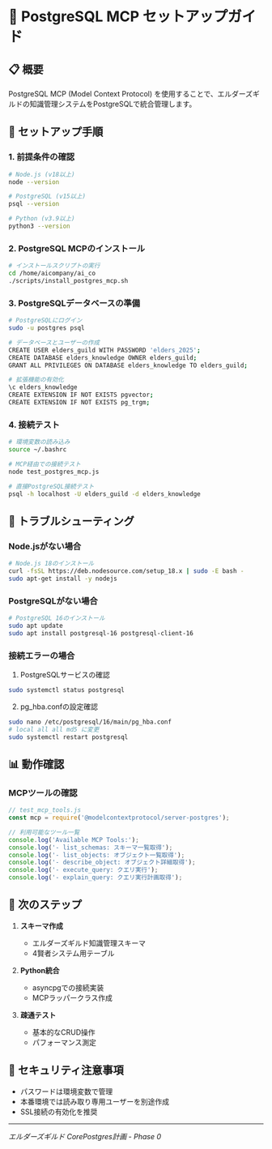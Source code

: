 # 🐘 PostgreSQL MCP セットアップガイド

## 📋 概要
PostgreSQL MCP (Model Context Protocol) を使用することで、エルダーズギルドの知識管理システムをPostgreSQLで統合管理します。

## 🚀 セットアップ手順

### 1. 前提条件の確認
```bash
# Node.js (v18以上)
node --version

# PostgreSQL (v15以上)
psql --version

# Python (v3.9以上)
python3 --version
```

### 2. PostgreSQL MCPのインストール
```bash
# インストールスクリプトの実行
cd /home/aicompany/ai_co
./scripts/install_postgres_mcp.sh
```

### 3. PostgreSQLデータベースの準備
```bash
# PostgreSQLにログイン
sudo -u postgres psql

# データベースとユーザーの作成
CREATE USER elders_guild WITH PASSWORD 'elders_2025';
CREATE DATABASE elders_knowledge OWNER elders_guild;
GRANT ALL PRIVILEGES ON DATABASE elders_knowledge TO elders_guild;

# 拡張機能の有効化
\c elders_knowledge
CREATE EXTENSION IF NOT EXISTS pgvector;
CREATE EXTENSION IF NOT EXISTS pg_trgm;
```

### 4. 接続テスト
```bash
# 環境変数の読み込み
source ~/.bashrc

# MCP経由での接続テスト
node test_postgres_mcp.js

# 直接PostgreSQL接続テスト
psql -h localhost -U elders_guild -d elders_knowledge
```

## 🔧 トラブルシューティング

### Node.jsがない場合
```bash
# Node.js 18のインストール
curl -fsSL https://deb.nodesource.com/setup_18.x | sudo -E bash -
sudo apt-get install -y nodejs
```

### PostgreSQLがない場合
```bash
# PostgreSQL 16のインストール
sudo apt update
sudo apt install postgresql-16 postgresql-client-16
```

### 接続エラーの場合
1. PostgreSQLサービスの確認
```bash
sudo systemctl status postgresql
```

2. pg_hba.confの設定確認
```bash
sudo nano /etc/postgresql/16/main/pg_hba.conf
# local all all md5 に変更
sudo systemctl restart postgresql
```

## 📊 動作確認

### MCPツールの確認
```javascript
// test_mcp_tools.js
const mcp = require('@modelcontextprotocol/server-postgres');

// 利用可能なツール一覧
console.log('Available MCP Tools:');
console.log('- list_schemas: スキーマ一覧取得');
console.log('- list_objects: オブジェクト一覧取得');
console.log('- describe_object: オブジェクト詳細取得');
console.log('- execute_query: クエリ実行');
console.log('- explain_query: クエリ実行計画取得');
```

## 🎯 次のステップ

1. **スキーマ作成**
   - エルダーズギルド知識管理スキーマ
   - 4賢者システム用テーブル

2. **Python統合**
   - asyncpgでの接続実装
   - MCPラッパークラス作成

3. **疎通テスト**
   - 基本的なCRUD操作
   - パフォーマンス測定

## 🔐 セキュリティ注意事項

- パスワードは環境変数で管理
- 本番環境では読み取り専用ユーザーを別途作成
- SSL接続の有効化を推奨

---

*エルダーズギルド CorePostgres計画 - Phase 0*
